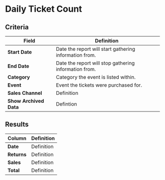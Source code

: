 # Daily Ticket Count

## Criteria

| **Field** | **Definition** |
| --- | --- |
| **Start Date** | Date the report will start gathering information from. |
| **End Date** | Date the report will stop gathering information from. |
| **Category** | Category the event is listed within. |
| **Event** | Event the tickets were purchased for. |
| **Sales Channel** | Definition |
| **Show Archived Data** | Defintion |

## Results

| **Column** | **Definition** |
| --- | --- |
| **Date** | Definition |
| **Returns** | Definition |
| **Sales** | Definition |
| **Total** | Definition |

